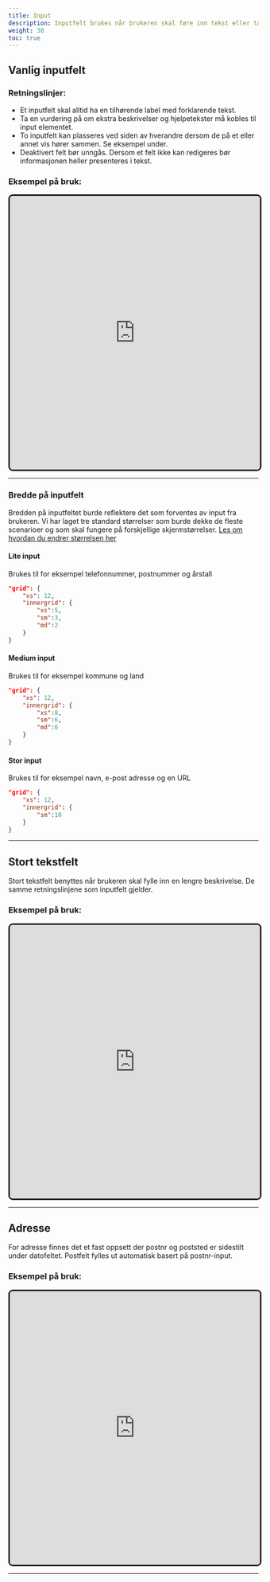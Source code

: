 ```yaml
---
title: Input
description: Inputfelt brukes når brukeren skal føre inn tekst eller tall. 
weight: 30
toc: true
---
```


## Vanlig inputfelt

### Retningslinjer:
- Et inputfelt skal alltid ha en tilhørende label med forklarende tekst.
- Ta en vurdering på om ekstra beskrivelser og hjelpetekster må kobles til input elementet.
- To inputfelt kan plasseres ved siden av hverandre dersom de på et eller annet vis hører sammen. Se eksempel under.
- Deaktivert felt bør unngås. Dersom et felt ikke kan redigeres bør informasjonen heller presenteres i tekst. 

### Eksempel på bruk:
<iframe style="border: 3px solid rgb(0 0 0 / 90%);border-radius: 9px;" width="100%" height="550" src="https://www.figma.com/proto/b2w3PuS5c0w8vVU3z8KOwp/Altinn-Studio-Komponenter?page-id=7669%3A77399&node-id=8014-37377&node-type=frame&viewport=892%2C726%2C0.44&t=IfQg2uclVOuOBkf8-1&scaling=contain&content-scaling=fixed&starting-point-node-id=8014%3A37377" allowfullscreen></iframe>

---

### Bredde på inputfelt
Bredden på inputfeltet burde reflektere det som forventes av input fra brukeren. Vi har laget tre standard størrelser som burde dekke de fleste scenarioer og som skal fungere på forskjellige skjermstørrelser. [Les om hvordan du endrer størrelsen her](/altinn-studio/reference/ux/styling/#innergrid-og-labelgrid)

#### Lite input
Brukes til for eksempel telefonnummer, postnummer og årstall

```json
"grid": {
    "xs": 12,
    "innergrid": {
        "xs":5,
        "sm":3, 
        "md":2
    }
}
```
#### Medium input
Brukes til for eksempel kommune og land
```json
"grid": {
    "xs": 12,
    "innergrid": {
        "xs":8,
        "sm":6, 
        "md":6
    }      
}
```
#### Stor input
Brukes til for eksempel navn, e-post adresse og en URL
```json
"grid": {
    "xs": 12,
    "innergrid": {
        "sm":10 
    }
}
```

---

## Stort tekstfelt
Stort tekstfelt benyttes når brukeren skal fylle inn en lengre beskrivelse. De samme retningslinjene som 
inputfelt gjelder. 

### Eksempel på bruk:

<iframe style="border: 3px solid rgb(0 0 0 / 90%);border-radius: 9px;" width="100%" height="550" src="https://www.figma.com/proto/b2w3PuS5c0w8vVU3z8KOwp/Altinn-Studio-Komponenter?page-id=7669%3A77399&node-id=8158-45097&node-type=frame&viewport=632%2C-140%2C0.3&t=118bLx7dNSZgnbpQ-1&scaling=scale-down-width&content-scaling=fixed&starting-point-node-id=8014%3A37377" allowfullscreen></iframe>

---

## Adresse
For adresse finnes det et fast oppsett der postnr og poststed er sidestilt under datofeltet. Postfelt fylles 
ut automatisk basert på postnr-input. 

### Eksempel på bruk:

<iframe style="border: 3px solid rgb(0 0 0 / 90%);border-radius: 9px;" width="100%" height="550" src="https://www.figma.com/proto/b2w3PuS5c0w8vVU3z8KOwp/Altinn-Studio-Komponenter?page-id=7669%3A77399&node-id=8134-44753&node-type=frame&viewport=847%2C301%2C0.32&t=1uXtGX4TOvjHid2b-1&scaling=scale-down-width&content-scaling=fixed&starting-point-node-id=8014%3A37377" allowfullscreen></iframe>

---